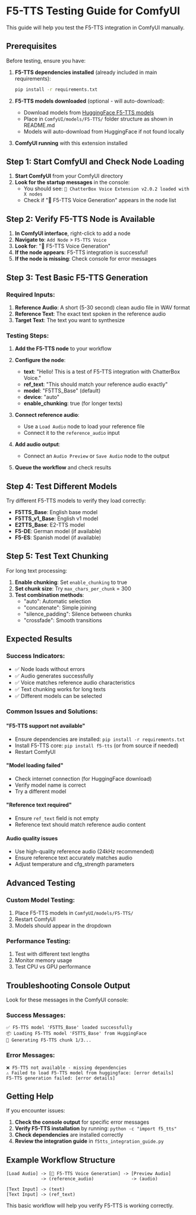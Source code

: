 # F5-TTS Testing Guide for ComfyUI

This guide will help you test the F5-TTS integration in ComfyUI manually.

## Prerequisites

Before testing, ensure you have:

1. **F5-TTS dependencies installed** (already included in main requirements):
   ```bash
   pip install -r requirements.txt
   ```

2. **F5-TTS models downloaded** (optional - will auto-download):
   - Download models from [HuggingFace F5-TTS models](https://huggingface.co/SWivid/F5-TTS)
   - Place in `ComfyUI/models/F5-TTS/` folder structure as shown in README.md
   - Models will auto-download from HuggingFace if not found locally

3. **ComfyUI running** with this extension installed

## Step 1: Start ComfyUI and Check Node Loading

1. **Start ComfyUI** from your ComfyUI directory
2. **Look for the startup messages** in the console:
   - You should see: `🚀 ChatterBox Voice Extension v2.0.2 loaded with X nodes`
   - Check if "🎤 F5-TTS Voice Generation" appears in the node list

## Step 2: Verify F5-TTS Node is Available

1. **In ComfyUI interface**, right-click to add a node
2. **Navigate to**: `Add Node` > `F5-TTS Voice` 
3. **Look for**: "🎤 F5-TTS Voice Generation"
4. **If the node appears**: F5-TTS integration is successful!
5. **If the node is missing**: Check console for error messages

## Step 3: Test Basic F5-TTS Generation

### Required Inputs:
1. **Reference Audio**: A short (5-30 second) clean audio file in WAV format
2. **Reference Text**: The exact text spoken in the reference audio
3. **Target Text**: The text you want to synthesize

### Testing Steps:

1. **Add the F5-TTS node** to your workflow
2. **Configure the node**:
   - **text**: "Hello! This is a test of F5-TTS integration with ChatterBox Voice."
   - **ref_text**: "This should match your reference audio exactly"
   - **model**: "F5TTS_Base" (default)
   - **device**: "auto"
   - **enable_chunking**: true (for longer texts)

3. **Connect reference audio**:
   - Use a `Load Audio` node to load your reference file
   - Connect it to the `reference_audio` input

4. **Add audio output**:
   - Connect an `Audio Preview` or `Save Audio` node to the output

5. **Queue the workflow** and check results

## Step 4: Test Different Models

Try different F5-TTS models to verify they load correctly:

- **F5TTS_Base**: English base model
- **F5TTS_v1_Base**: English v1 model  
- **E2TTS_Base**: E2-TTS model
- **F5-DE**: German model (if available)
- **F5-ES**: Spanish model (if available)

## Step 5: Test Text Chunking

For long text processing:

1. **Enable chunking**: Set `enable_chunking` to true
2. **Set chunk size**: Try `max_chars_per_chunk` = 300
3. **Test combination methods**:
   - "auto": Automatic selection
   - "concatenate": Simple joining
   - "silence_padding": Silence between chunks
   - "crossfade": Smooth transitions

## Expected Results

### Success Indicators:
- ✅ Node loads without errors
- ✅ Audio generates successfully
- ✅ Voice matches reference audio characteristics
- ✅ Text chunking works for long texts
- ✅ Different models can be selected

### Common Issues and Solutions:

#### "F5-TTS support not available"
- Ensure dependencies are installed: `pip install -r requirements.txt`
- Install F5-TTS core: `pip install f5-tts` (or from source if needed)
- Restart ComfyUI

#### "Model loading failed"
- Check internet connection (for HuggingFace download)
- Verify model name is correct
- Try a different model

#### "Reference text required"
- Ensure `ref_text` field is not empty
- Reference text should match reference audio content

#### Audio quality issues
- Use high-quality reference audio (24kHz recommended)
- Ensure reference text accurately matches audio
- Adjust temperature and cfg_strength parameters

## Advanced Testing

### Custom Model Testing:
1. Place F5-TTS models in `ComfyUI/models/F5-TTS/`
2. Restart ComfyUI
3. Models should appear in the dropdown

### Performance Testing:
1. Test with different text lengths
2. Monitor memory usage
3. Test CPU vs GPU performance

## Troubleshooting Console Output

Look for these messages in the ComfyUI console:

### Success Messages:
```
✅ F5-TTS model 'F5TTS_Base' loaded successfully
📦 Loading F5-TTS model 'F5TTS_Base' from HuggingFace
🎤 Generating F5-TTS chunk 1/3...
```

### Error Messages:
```
❌ F5-TTS not available - missing dependencies
⚠️ Failed to load F5-TTS model from huggingface: [error details]
F5-TTS generation failed: [error details]
```

## Getting Help

If you encounter issues:

1. **Check the console output** for specific error messages
2. **Verify F5-TTS installation** by running: `python -c "import f5_tts"`
3. **Check dependencies** are installed correctly
4. **Review the integration guide** in `f5tts_integration_guide.py`

## Example Workflow Structure

```
[Load Audio] -> [🎤 F5-TTS Voice Generation] -> [Preview Audio]
             -> (reference_audio)              -> (audio)
             
[Text Input] -> (text)
[Text Input] -> (ref_text)
```

This basic workflow will help you verify F5-TTS is working correctly.